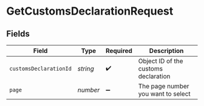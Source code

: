 # GetCustomsDeclarationRequest


## Fields

| Field                                | Type                                 | Required                             | Description                          |
| ------------------------------------ | ------------------------------------ | ------------------------------------ | ------------------------------------ |
| `customsDeclarationId`               | *string*                             | :heavy_check_mark:                   | Object ID of the customs declaration |
| `page`                               | *number*                             | :heavy_minus_sign:                   | The page number you want to select   |